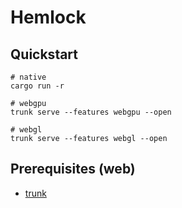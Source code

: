 # Hemlock

## Quickstart

```
# native
cargo run -r

# webgpu
trunk serve --features webgpu --open

# webgl
trunk serve --features webgl --open
```

## Prerequisites (web)

* [trunk](https://trunkrs.dev/)
